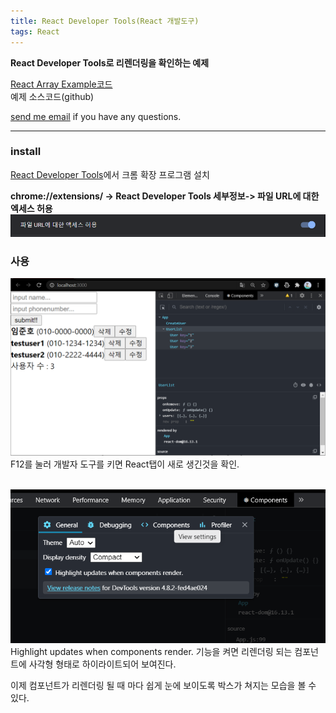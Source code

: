 ```yaml
---
title: React Developer Tools(React 개발도구)  
tags: React
---
```


**React Developer Tools로 리렌더링을 확인하는 예제**  

[React Array Example코드](https://github.com/limjunho/React/tree/master/array_ex)  
예제 소스코드(github)

[send me email](mailto:jewel7492@gmail.com) if you have any questions.  

<!--more-->

---

### install   

[React Developer Tools](https://chrome.google.com/webstore/detail/react-developer-tools/fmkadmapgofadopljbjfkapdkoienihi/related)에서 크롬 확장 프로그램 설치    

**chrome://extensions/ -> React Developer Tools 세부정보-> 파일 URL에 대한 엑세스 허용**  
![그림1](/assets/React/React_DevTools/1.PNG)  

### 사용      

![그림2](/assets/React/React_DevTools/2.PNG)  
F12를 눌러 개발자 도구를 키면 React탭이 새로 생긴것을 확인.  
<br />

![그림3](/assets/React/React_DevTools/3.PNG)  
 Highlight updates when components render. 기능을 켜면 리렌더링 되는 컴포넌트에 사각형 형태로 하이라이트되어 보여진다.  

이제 컴포넌트가 리렌더링 될 때 마다 쉽게 눈에 보이도록 박스가 쳐지는 모습을 볼 수 있다.  